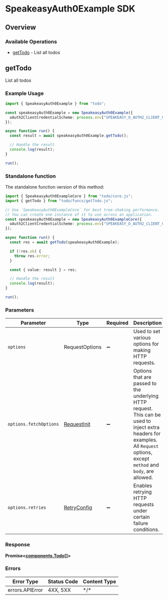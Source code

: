 # SpeakeasyAuth0Example SDK

## Overview

### Available Operations

* [getTodo](#gettodo) - List all todos

## getTodo

List all todos

### Example Usage

```typescript
import { SpeakeasyAuth0Example } from "todo";

const speakeasyAuth0Example = new SpeakeasyAuth0Example({
  oAuth2ClientCredentialScheme: process.env["SPEAKEASY_O_AUTH2_CLIENT_CREDENTIAL_SCHEME"] ?? "",
});

async function run() {
  const result = await speakeasyAuth0Example.getTodo();

  // Handle the result
  console.log(result);
}

run();
```

### Standalone function

The standalone function version of this method:

```typescript
import { SpeakeasyAuth0ExampleCore } from "todo/core.js";
import { getTodo } from "todo/funcs/getTodo.js";

// Use `SpeakeasyAuth0ExampleCore` for best tree-shaking performance.
// You can create one instance of it to use across an application.
const speakeasyAuth0Example = new SpeakeasyAuth0ExampleCore({
  oAuth2ClientCredentialScheme: process.env["SPEAKEASY_O_AUTH2_CLIENT_CREDENTIAL_SCHEME"] ?? "",
});

async function run() {
  const res = await getTodo(speakeasyAuth0Example);

  if (!res.ok) {
    throw res.error;
  }

  const { value: result } = res;

  // Handle the result
  console.log(result);
}

run();
```

### Parameters

| Parameter                                                                                                                                                                      | Type                                                                                                                                                                           | Required                                                                                                                                                                       | Description                                                                                                                                                                    |
| ------------------------------------------------------------------------------------------------------------------------------------------------------------------------------ | ------------------------------------------------------------------------------------------------------------------------------------------------------------------------------ | ------------------------------------------------------------------------------------------------------------------------------------------------------------------------------ | ------------------------------------------------------------------------------------------------------------------------------------------------------------------------------ |
| `options`                                                                                                                                                                      | RequestOptions                                                                                                                                                                 | :heavy_minus_sign:                                                                                                                                                             | Used to set various options for making HTTP requests.                                                                                                                          |
| `options.fetchOptions`                                                                                                                                                         | [RequestInit](https://developer.mozilla.org/en-US/docs/Web/API/Request/Request#options)                                                                                        | :heavy_minus_sign:                                                                                                                                                             | Options that are passed to the underlying HTTP request. This can be used to inject extra headers for examples. All `Request` options, except `method` and `body`, are allowed. |
| `options.retries`                                                                                                                                                              | [RetryConfig](../../lib/utils/retryconfig.md)                                                                                                                                  | :heavy_minus_sign:                                                                                                                                                             | Enables retrying HTTP requests under certain failure conditions.                                                                                                               |

### Response

**Promise\<[components.Todo[]](../../models/.md)\>**

### Errors

| Error Type      | Status Code     | Content Type    |
| --------------- | --------------- | --------------- |
| errors.APIError | 4XX, 5XX        | \*/\*           |